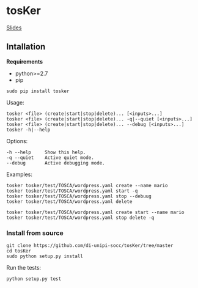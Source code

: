 # tosKer
[Slides](http://slideck.io/github.com/di-unipi-socc/tosKer/doc/slide.md)

## Intallation
**Requirements**
- python>=2.7
- pip

```
sudo pip install tosker
```

Usage:
```
tosker <file> (create|start|stop|delete)... [<inputs>...]
tosker <file> (create|start|stop|delete)... -q|--quiet [<inputs>...]
tosker <file> (create|start|stop|delete)... --debug [<inputs>...]
tosker -h|--help
```

Options:
```
-h --help     Show this help.
-q --quiet    Active quiet mode.
--debug       Active debugging mode.
```

Examples:
```
tosker tosker/test/TOSCA/wordpress.yaml create --name mario
tosker tosker/test/TOSCA/wordpress.yaml start -q
tosker tosker/test/TOSCA/wordpress.yaml stop --debuug
tosker tosker/test/TOSCA/wordpress.yaml delete

tosker tosker/test/TOSCA/wordpress.yaml create start --name mario
tosker tosker/test/TOSCA/wordpress.yaml stop delete -q

```


### Install from source
```
git clone https://github.com/di-unipi-socc/tosKer/tree/master
cd tosKer
sudo python setup.py install
```

Run the tests:
```
python setup.py test
```
